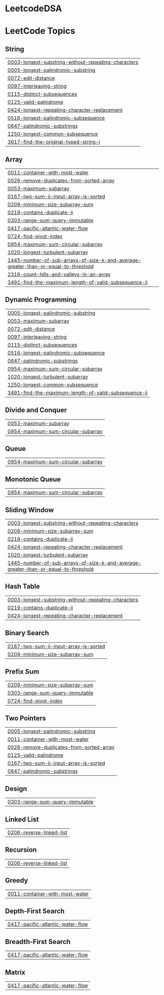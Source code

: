 # LeetcodeDSA
<!---LeetCode Topics Start-->
# LeetCode Topics
## String
|  |
| ------- |
| [0003-longest-substring-without-repeating-characters](https://github.com/PrakarshSingh5/LeetcodeDSA/tree/master/0003-longest-substring-without-repeating-characters) |
| [0005-longest-palindromic-substring](https://github.com/PrakarshSingh5/LeetcodeDSA/tree/master/0005-longest-palindromic-substring) |
| [0072-edit-distance](https://github.com/PrakarshSingh5/LeetcodeDSA/tree/master/0072-edit-distance) |
| [0097-interleaving-string](https://github.com/PrakarshSingh5/LeetcodeDSA/tree/master/0097-interleaving-string) |
| [0115-distinct-subsequences](https://github.com/PrakarshSingh5/LeetcodeDSA/tree/master/0115-distinct-subsequences) |
| [0125-valid-palindrome](https://github.com/PrakarshSingh5/LeetcodeDSA/tree/master/0125-valid-palindrome) |
| [0424-longest-repeating-character-replacement](https://github.com/PrakarshSingh5/LeetcodeDSA/tree/master/0424-longest-repeating-character-replacement) |
| [0516-longest-palindromic-subsequence](https://github.com/PrakarshSingh5/LeetcodeDSA/tree/master/0516-longest-palindromic-subsequence) |
| [0647-palindromic-substrings](https://github.com/PrakarshSingh5/LeetcodeDSA/tree/master/0647-palindromic-substrings) |
| [1250-longest-common-subsequence](https://github.com/PrakarshSingh5/LeetcodeDSA/tree/master/1250-longest-common-subsequence) |
| [3617-find-the-original-typed-string-i](https://github.com/PrakarshSingh5/LeetcodeDSA/tree/master/3617-find-the-original-typed-string-i) |
## Array
|  |
| ------- |
| [0011-container-with-most-water](https://github.com/PrakarshSingh5/LeetcodeDSA/tree/master/0011-container-with-most-water) |
| [0026-remove-duplicates-from-sorted-array](https://github.com/PrakarshSingh5/LeetcodeDSA/tree/master/0026-remove-duplicates-from-sorted-array) |
| [0053-maximum-subarray](https://github.com/PrakarshSingh5/LeetcodeDSA/tree/master/0053-maximum-subarray) |
| [0167-two-sum-ii-input-array-is-sorted](https://github.com/PrakarshSingh5/LeetcodeDSA/tree/master/0167-two-sum-ii-input-array-is-sorted) |
| [0209-minimum-size-subarray-sum](https://github.com/PrakarshSingh5/LeetcodeDSA/tree/master/0209-minimum-size-subarray-sum) |
| [0219-contains-duplicate-ii](https://github.com/PrakarshSingh5/LeetcodeDSA/tree/master/0219-contains-duplicate-ii) |
| [0303-range-sum-query-immutable](https://github.com/PrakarshSingh5/LeetcodeDSA/tree/master/0303-range-sum-query-immutable) |
| [0417-pacific-atlantic-water-flow](https://github.com/PrakarshSingh5/LeetcodeDSA/tree/master/0417-pacific-atlantic-water-flow) |
| [0724-find-pivot-index](https://github.com/PrakarshSingh5/LeetcodeDSA/tree/master/0724-find-pivot-index) |
| [0954-maximum-sum-circular-subarray](https://github.com/PrakarshSingh5/LeetcodeDSA/tree/master/0954-maximum-sum-circular-subarray) |
| [1020-longest-turbulent-subarray](https://github.com/PrakarshSingh5/LeetcodeDSA/tree/master/1020-longest-turbulent-subarray) |
| [1445-number-of-sub-arrays-of-size-k-and-average-greater-than-or-equal-to-threshold](https://github.com/PrakarshSingh5/LeetcodeDSA/tree/master/1445-number-of-sub-arrays-of-size-k-and-average-greater-than-or-equal-to-threshold) |
| [2316-count-hills-and-valleys-in-an-array](https://github.com/PrakarshSingh5/LeetcodeDSA/tree/master/2316-count-hills-and-valleys-in-an-array) |
| [3491-find-the-maximum-length-of-valid-subsequence-ii](https://github.com/PrakarshSingh5/LeetcodeDSA/tree/master/3491-find-the-maximum-length-of-valid-subsequence-ii) |
## Dynamic Programming
|  |
| ------- |
| [0005-longest-palindromic-substring](https://github.com/PrakarshSingh5/LeetcodeDSA/tree/master/0005-longest-palindromic-substring) |
| [0053-maximum-subarray](https://github.com/PrakarshSingh5/LeetcodeDSA/tree/master/0053-maximum-subarray) |
| [0072-edit-distance](https://github.com/PrakarshSingh5/LeetcodeDSA/tree/master/0072-edit-distance) |
| [0097-interleaving-string](https://github.com/PrakarshSingh5/LeetcodeDSA/tree/master/0097-interleaving-string) |
| [0115-distinct-subsequences](https://github.com/PrakarshSingh5/LeetcodeDSA/tree/master/0115-distinct-subsequences) |
| [0516-longest-palindromic-subsequence](https://github.com/PrakarshSingh5/LeetcodeDSA/tree/master/0516-longest-palindromic-subsequence) |
| [0647-palindromic-substrings](https://github.com/PrakarshSingh5/LeetcodeDSA/tree/master/0647-palindromic-substrings) |
| [0954-maximum-sum-circular-subarray](https://github.com/PrakarshSingh5/LeetcodeDSA/tree/master/0954-maximum-sum-circular-subarray) |
| [1020-longest-turbulent-subarray](https://github.com/PrakarshSingh5/LeetcodeDSA/tree/master/1020-longest-turbulent-subarray) |
| [1250-longest-common-subsequence](https://github.com/PrakarshSingh5/LeetcodeDSA/tree/master/1250-longest-common-subsequence) |
| [3491-find-the-maximum-length-of-valid-subsequence-ii](https://github.com/PrakarshSingh5/LeetcodeDSA/tree/master/3491-find-the-maximum-length-of-valid-subsequence-ii) |
## Divide and Conquer
|  |
| ------- |
| [0053-maximum-subarray](https://github.com/PrakarshSingh5/LeetcodeDSA/tree/master/0053-maximum-subarray) |
| [0954-maximum-sum-circular-subarray](https://github.com/PrakarshSingh5/LeetcodeDSA/tree/master/0954-maximum-sum-circular-subarray) |
## Queue
|  |
| ------- |
| [0954-maximum-sum-circular-subarray](https://github.com/PrakarshSingh5/LeetcodeDSA/tree/master/0954-maximum-sum-circular-subarray) |
## Monotonic Queue
|  |
| ------- |
| [0954-maximum-sum-circular-subarray](https://github.com/PrakarshSingh5/LeetcodeDSA/tree/master/0954-maximum-sum-circular-subarray) |
## Sliding Window
|  |
| ------- |
| [0003-longest-substring-without-repeating-characters](https://github.com/PrakarshSingh5/LeetcodeDSA/tree/master/0003-longest-substring-without-repeating-characters) |
| [0209-minimum-size-subarray-sum](https://github.com/PrakarshSingh5/LeetcodeDSA/tree/master/0209-minimum-size-subarray-sum) |
| [0219-contains-duplicate-ii](https://github.com/PrakarshSingh5/LeetcodeDSA/tree/master/0219-contains-duplicate-ii) |
| [0424-longest-repeating-character-replacement](https://github.com/PrakarshSingh5/LeetcodeDSA/tree/master/0424-longest-repeating-character-replacement) |
| [1020-longest-turbulent-subarray](https://github.com/PrakarshSingh5/LeetcodeDSA/tree/master/1020-longest-turbulent-subarray) |
| [1445-number-of-sub-arrays-of-size-k-and-average-greater-than-or-equal-to-threshold](https://github.com/PrakarshSingh5/LeetcodeDSA/tree/master/1445-number-of-sub-arrays-of-size-k-and-average-greater-than-or-equal-to-threshold) |
## Hash Table
|  |
| ------- |
| [0003-longest-substring-without-repeating-characters](https://github.com/PrakarshSingh5/LeetcodeDSA/tree/master/0003-longest-substring-without-repeating-characters) |
| [0219-contains-duplicate-ii](https://github.com/PrakarshSingh5/LeetcodeDSA/tree/master/0219-contains-duplicate-ii) |
| [0424-longest-repeating-character-replacement](https://github.com/PrakarshSingh5/LeetcodeDSA/tree/master/0424-longest-repeating-character-replacement) |
## Binary Search
|  |
| ------- |
| [0167-two-sum-ii-input-array-is-sorted](https://github.com/PrakarshSingh5/LeetcodeDSA/tree/master/0167-two-sum-ii-input-array-is-sorted) |
| [0209-minimum-size-subarray-sum](https://github.com/PrakarshSingh5/LeetcodeDSA/tree/master/0209-minimum-size-subarray-sum) |
## Prefix Sum
|  |
| ------- |
| [0209-minimum-size-subarray-sum](https://github.com/PrakarshSingh5/LeetcodeDSA/tree/master/0209-minimum-size-subarray-sum) |
| [0303-range-sum-query-immutable](https://github.com/PrakarshSingh5/LeetcodeDSA/tree/master/0303-range-sum-query-immutable) |
| [0724-find-pivot-index](https://github.com/PrakarshSingh5/LeetcodeDSA/tree/master/0724-find-pivot-index) |
## Two Pointers
|  |
| ------- |
| [0005-longest-palindromic-substring](https://github.com/PrakarshSingh5/LeetcodeDSA/tree/master/0005-longest-palindromic-substring) |
| [0011-container-with-most-water](https://github.com/PrakarshSingh5/LeetcodeDSA/tree/master/0011-container-with-most-water) |
| [0026-remove-duplicates-from-sorted-array](https://github.com/PrakarshSingh5/LeetcodeDSA/tree/master/0026-remove-duplicates-from-sorted-array) |
| [0125-valid-palindrome](https://github.com/PrakarshSingh5/LeetcodeDSA/tree/master/0125-valid-palindrome) |
| [0167-two-sum-ii-input-array-is-sorted](https://github.com/PrakarshSingh5/LeetcodeDSA/tree/master/0167-two-sum-ii-input-array-is-sorted) |
| [0647-palindromic-substrings](https://github.com/PrakarshSingh5/LeetcodeDSA/tree/master/0647-palindromic-substrings) |
## Design
|  |
| ------- |
| [0303-range-sum-query-immutable](https://github.com/PrakarshSingh5/LeetcodeDSA/tree/master/0303-range-sum-query-immutable) |
## Linked List
|  |
| ------- |
| [0206-reverse-linked-list](https://github.com/PrakarshSingh5/LeetcodeDSA/tree/master/0206-reverse-linked-list) |
## Recursion
|  |
| ------- |
| [0206-reverse-linked-list](https://github.com/PrakarshSingh5/LeetcodeDSA/tree/master/0206-reverse-linked-list) |
## Greedy
|  |
| ------- |
| [0011-container-with-most-water](https://github.com/PrakarshSingh5/LeetcodeDSA/tree/master/0011-container-with-most-water) |
## Depth-First Search
|  |
| ------- |
| [0417-pacific-atlantic-water-flow](https://github.com/PrakarshSingh5/LeetcodeDSA/tree/master/0417-pacific-atlantic-water-flow) |
## Breadth-First Search
|  |
| ------- |
| [0417-pacific-atlantic-water-flow](https://github.com/PrakarshSingh5/LeetcodeDSA/tree/master/0417-pacific-atlantic-water-flow) |
## Matrix
|  |
| ------- |
| [0417-pacific-atlantic-water-flow](https://github.com/PrakarshSingh5/LeetcodeDSA/tree/master/0417-pacific-atlantic-water-flow) |
<!---LeetCode Topics End-->